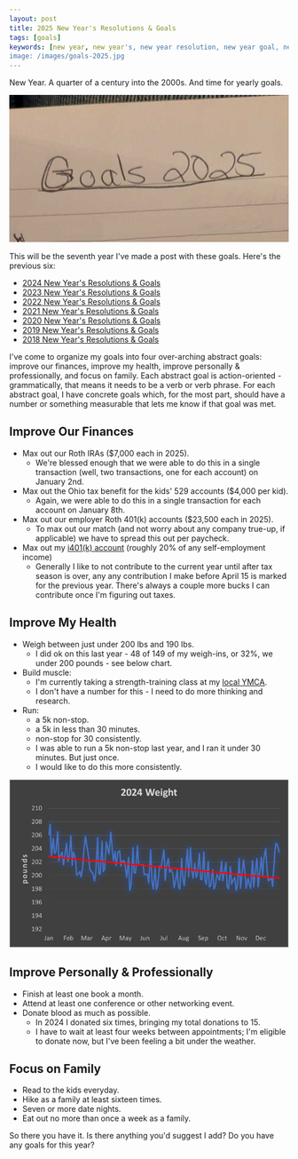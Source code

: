 ```yaml
---
layout: post
title: 2025 New Year's Resolutions & Goals
tags: [goals]
keywords: [new year, new year's, new year resolution, new year goal, new year's resolution, new year's goal, new year resolutions, new year goals, new year's resolutions, new year's goals, resolution, resolutions, goal, goals]
image: /images/goals-2025.jpg
---
```


New Year. A quarter of a century into the 2000s. And time for yearly goals.

![Goals 2025](/images/goals-2025.jpg)

This will be the seventh year I've made a post with these goals. Here's the previous six:

* [2024 New Year's Resolutions & Goals](https://www.joehxblog.com/2024-new-years-resolutions-goals/)
* [2023 New Year's Resolutions & Goals](https://www.joehxblog.com/2023-new-years-resolutions-goals/)
* [2022 New Year's Resolutions & Goals](https://www.joehxblog.com/2022-new-years-resolutions-goals/)
* [2021 New Year's Resolutions & Goals](https://www.joehxblog.com/2021-new-years-resolutions-goals/)
* [2020 New Year's Resolutions & Goals](https://www.joehxblog.com/2020-new-years-resolutions-goals/)
* [2019 New Year's Resolutions & Goals](https://www.joehxblog.com/2019-new-years-resolutions-goals/)
* [2018 New Year's Resolutions & Goals](https://www.joehxblog.com/2018-new-years-resolutions-goals/)

I've come to organize my goals into four over-arching abstract goals: improve our finances, improve my health, improve personally & professionally, and 
focus on family. Each abstract goal is action-oriented - grammatically, that means it needs to be a verb or verb phrase. For each abstract goal, I have concrete goals which, for the most part, should have a number or something measurable that lets me know if that goal was met.

## Improve Our Finances

* Max out our Roth IRAs ($7,000 each in 2025).
  * We're blessed enough that we were able to do this in a single transaction (well, two transactions, one for each account) on January 2nd.
* Max out the Ohio tax benefit for the kids' 529 accounts ($4,000 per kid).
  * Again, we were able to do this in a single transaction for each account on January 8th.
* Max out our employer Roth 401(k) accounts ($23,500 each in 2025).
  * To max out our match (and not worry about any company true-up, if applicable) we have to spread this out per paycheck.
* Max out my [i401(k) account](https://www.joehxblog.com/i-opened-a-vanguard-individual-401k/) (roughly 20% of any self-employment income)
  * Generally I like to not contribute to the current year until after tax season is over, any any contribution I make before April 15 is marked for the previous year. There's always a couple more bucks I can contribute once I'm figuring out taxes.

## Improve My Health

* Weigh between just under 200 lbs and 190 lbs.
  * I did ok on this last year - 48 of 149 of my weigh-ins, or 32%, we under 200 pounds - see below chart.
* Build muscle:
  * I'm currently taking a strength-training class at my [local YMCA](https://www.daytonymca.org/locations/ymca-heights).
  * I don't have a  number for this - I need to do more thinking and research.
* Run:
    * a 5k non-stop.
    * a 5k in less than 30 minutes.
    * non-stop for 30 consistently.
  * I was able to run a 5k non-stop last year, and I ran it under 30 minutes. But just once.
  * I would like to do this more consistently.

![Chart of my weight in 2024](/images/2024-weight-graph.png)

## Improve Personally & Professionally

* Finish at least one book a month.
* Attend at least one conference or other networking event.
* Donate blood as much as possible.
  * In 2024 I donated six times, bringing my total donations to 15.
  * I have to wait at least four weeks between appointments; I'm eligible to donate now, but I've been feeling a bit under the weather.

## Focus on Family

* Read to the kids everyday.
* Hike as a family at least sixteen times.
* Seven or more date nights.
* Eat out no more than once a week as a family.

So there you have it. Is there anything you'd suggest I add? Do you have any goals for this year?
